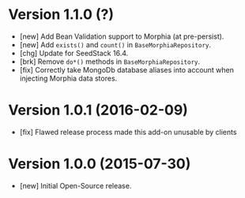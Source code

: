 # Version 1.1.0 (?)

* [new] Add Bean Validation support to Morphia (at pre-persist).
* [new] Add `exists()` and `count()` in `BaseMorphiaRepository`.
* [chg] Update for SeedStack 16.4.
* [brk] Remove `do*()` methods in `BaseMorphiaRepository`.
* [fix] Correctly take MongoDb database aliases into account when injecting Morphia data stores.

# Version 1.0.1 (2016-02-09)

* [fix] Flawed release process made this add-on unusable by clients

# Version 1.0.0 (2015-07-30)

* [new] Initial Open-Source release.
